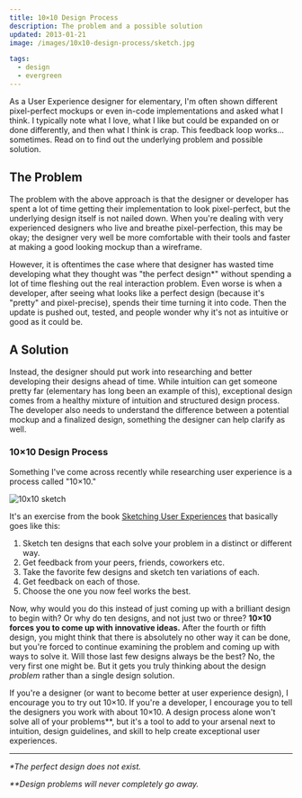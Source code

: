 ```yaml
---
title: 10×10 Design Process
description: The problem and a possible solution
updated: 2013-01-21
image: /images/10x10-design-process/sketch.jpg

tags:
  - design
  - evergreen
---
```


As a User Experience designer for elementary, I'm often shown different pixel-perfect mockups or even in-code implementations and asked what I think. I typically note what I love, what I like but could be expanded on or done differently, and then what I think is crap. This feedback loop works… sometimes. Read on to find out the underlying problem and possible solution.

## The Problem

The problem with the above approach is that the designer or developer has spent a lot of time getting their implementation to look pixel-perfect, but the underlying design itself is not nailed down. When you're dealing with very experienced designers who live and breathe pixel-perfection, this may be okay; the designer very well be more comfortable with their tools and faster at making a good looking mockup than a wireframe.

However, it is oftentimes the case where that designer has wasted time developing what they thought was "the perfect design*" without spending a lot of time fleshing out the real interaction problem. Even worse is when a developer, after seeing what looks like a perfect design (because it's "pretty" and pixel-precise), spends their time turning it into code. Then the update is pushed out, tested, and people wonder why it's not as intuitive or good as it could be.

## A Solution

Instead, the designer should put work into researching and better developing their designs ahead of time. While intuition can get someone pretty far (elementary has long been an example of this), exceptional design comes from a healthy mixture of intuition and structured design process. The developer also needs to understand the difference between a potential mockup and a finalized design, something the designer can help clarify as well.

### 10×10 Design Process

Something I've come across recently while researching user experience is a process called "10×10."

![10x10 sketch](https://blog.elementary.io/images/10x10-design-process/sketch.jpg)

It's an exercise from the book [Sketching User Experiences](https://books.google.com/books/about/Sketching_User_Experiences_The_Workbook.html?id=c-RAUXk3gbkC&hl=en) that basically goes like this:

1. Sketch ten designs that each solve your problem in a distinct or different way.
2. Get feedback from your peers, friends, coworkers etc.
3. Take the favorite few designs and sketch ten variations of each.
4. Get feedback on each of those.
5. Choose the one you now feel works the best.

Now, why would you do this instead of just coming up with a brilliant design to begin with? Or why do ten designs, and not just two or three? **10×10 forces you to come up with innovative ideas.** After the fourth or fifth design, you might think that there is absolutely no other way it can be done, but you're forced to continue examining the problem and coming up with ways to solve it. Will those last few designs always be the best? No, the very first one might be. But it gets you truly thinking about the design _problem_  rather than a single design solution.

If you're a designer (or want to become better at user experience design), I encourage you to try out 10×10. If you're a developer, I encourage you to tell the designers you work with about 10×10. A design process alone won't solve all of your problems**, but it's a tool to add to your arsenal next to intuition, design guidelines, and skill to help create exceptional user experiences.

---

_*The perfect design does not exist._

_**Design problems will never completely go away._

